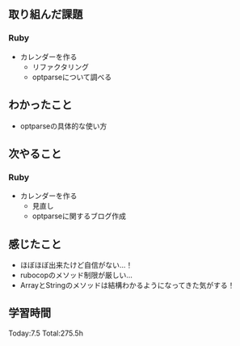 ## 取り組んだ課題
### Ruby
- カレンダーを作る
  - リファクタリング
  - optparseについて調べる
## わかったこと
- optparseの具体的な使い方
## 次やること
### Ruby
- カレンダーを作る
  - 見直し
  - optparseに関するブログ作成
## 感じたこと
- ほぼほぼ出来たけど自信がない...！
- rubocopのメソッド制限が厳しい...
- ArrayとStringのメソッドは結構わかるようになってきた気がする！
## 学習時間
Today:7.5 Total:275.5h